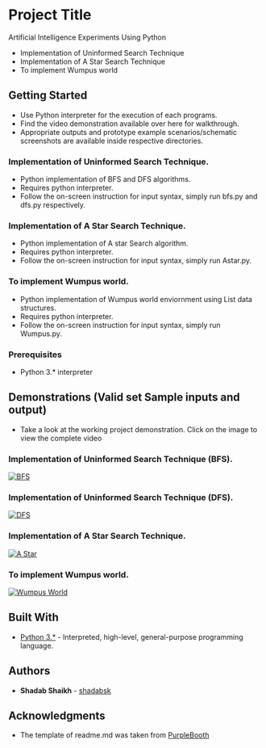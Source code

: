# Project Title

Artificial Intelligence Experiments Using Python
* Implementation of Uninformed Search Technique
* Implementation of A Star Search Technique
* To implement Wumpus world

## Getting Started
* Use Python interpreter for the execution of each programs.
* Find the video demonstration available over here for walkthrough.
* Appropriate outputs and prototype example scenarios/schematic screenshots are available inside respective directories.

### Implementation of Uninformed Search Technique.
* Python implementation of BFS and DFS algorithms.
* Requires python interpreter.
* Follow the on-screen instruction for input syntax, simply run bfs.py and dfs.py respectively.

### Implementation of A Star Search Technique.
* Python implementation of A star Search algorithm.
* Requires python interpreter.
* Follow the on-screen instruction for input syntax, simply run Astar.py.

### To implement Wumpus world.
* Python implementation of Wumpus world enviornment using List data structures.
* Requires python interpreter.
* Follow the on-screen instruction for input syntax, simply run Wumpus.py.

### Prerequisites

* Python 3.* interpreter

## Demonstrations (Valid set Sample inputs and output)
* Take a look at the working project demonstration. Click on the image to view the complete video

### Implementation of Uninformed Search Technique (BFS).
[![BFS](https://i.ytimg.com/vi/i7R1PTUMM0Q/maxresdefault.jpg)](https://youtu.be/i7R1PTUMM0Q)

### Implementation of Uninformed Search Technique (DFS).
[![DFS](https://i.ytimg.com/vi/B3Qxha_kBQY/maxresdefault.jpg)](https://youtu.be/B3Qxha_kBQY)

### Implementation of A Star Search Technique.
[![A Star](https://i.ytimg.com/vi/6osXiln0zDI/maxresdefault.jpg)](https://youtu.be/6osXiln0zDI)

### To implement Wumpus world.
[![Wumpus World](https://i.ytimg.com/vi/FTQgyh6Wzfg/maxresdefault.jpg)](https://youtu.be/FTQgyh6Wzfg)



## Built With
* [Python 3.\*](https://www.python.org/downloads/) -  Interpreted, high-level, general-purpose programming language.


## Authors

* **Shadab Shaikh** - [shadabsk](https://github.com/shadabsk)

## Acknowledgments

* The template of readme.md was taken from [PurpleBooth](https://github.com/PurpleBooth)

